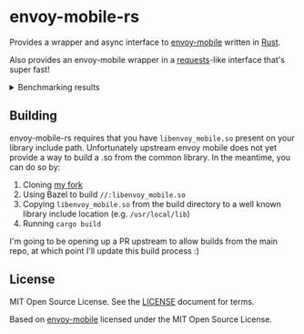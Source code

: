 # envoy-mobile-rs

Provides a wrapper and async interface to
[envoy-mobile](https://github.com/envoyproxy/envoy-mobile)
written in [Rust](https://www.rust-lang.org/).

Also provides an envoy-mobile wrapper
in a [requests](https://pypi.org/project/requests)-like interface
that's super fast!

<details>
<summary>Benchmarking results</summary>
<pre>
<code>
----------------------------------------------------------------------------------------------------------- benchmark: 9 tests ----------------------------------------------------------------------------------------------------------
Name (time in us)                                   Min                     Max                    Mean                StdDev                  Median                   IQR            Outliers         OPS            Rounds  Iterations
-----------------------------------------------------------------------------------------------------------------------------------------------------------------------------------------------------------------------------------------
test_performance[1-envoy_requests]             611.8330 (1.0)          736.1250 (1.0)          672.3000 (1.0)         55.2797 (1.0)          644.9590 (1.0)         93.4483 (2.44)          2;0  1,487.4312 (1.0)           5           1
test_performance[1-requests_session]           940.3340 (1.54)       1,956.9590 (2.66)       1,012.0325 (1.51)        63.8324 (1.15)         999.0420 (1.55)        38.3535 (1.0)         65;53    988.1105 (0.66)        752           1
test_performance[1-requests]                 1,234.7500 (2.02)       1,690.5830 (2.30)       1,346.2345 (2.00)        91.5738 (1.66)       1,319.4585 (2.05)        70.5210 (1.84)        21;13    742.8126 (0.50)        132           1
test_performance[10-envoy_requests]          3,658.2090 (5.98)       4,297.1670 (5.84)       3,869.7184 (5.76)       113.8674 (2.06)       3,855.1245 (5.98)       148.6660 (3.88)         56;2    258.4167 (0.17)        186           1
test_performance[10-requests_session]        8,512.3750 (13.91)      9,462.7090 (12.85)      8,981.5992 (13.36)      179.4580 (3.25)       8,986.7500 (13.93)      218.0840 (5.69)         31;3    111.3387 (0.07)         97           1
test_performance[10-requests]               10,352.0000 (16.92)     17,292.0840 (23.49)     11,078.7854 (16.48)      823.2228 (14.89)     10,923.0830 (16.94)      482.7815 (12.59)         3;3     90.2626 (0.06)         79           1
test_performance[100-envoy_requests]        35,108.0830 (57.38)     41,907.4580 (56.93)     37,060.9867 (55.13)    1,539.1634 (27.84)     36,778.0620 (57.02)    2,040.4170 (53.20)         5;1     26.9826 (0.02)         22           1
test_performance[100-requests_session]      90,539.5830 (147.98)    98,531.9160 (133.85)    92,629.1819 (137.78)   2,508.8304 (45.38)     91,733.9170 (142.23)   1,446.1975 (37.71)         2;2     10.7957 (0.01)         11           1
test_performance[100-requests]             101,515.3750 (165.92)   112,601.4170 (152.97)   105,248.9669 (156.55)   3,501.9664 (63.35)    104,494.2085 (162.02)   2,073.6260 (54.07)         4;2      9.5013 (0.01)         10           1
-----------------------------------------------------------------------------------------------------------------------------------------------------------------------------------------------------------------------------------------
</code>
</pre>
</details>

## Building

envoy-mobile-rs requires that you have
`libenvoy_mobile.so` present on your library include path.
Unfortunately upstream envoy mobile does not yet
provide a way to build a .so from the common library.
In the meantime, you can do so by:

1. Cloning [my fork](https://github.com/crockeo/envoy-mobile)
1. Using Bazel to build `//:libenvoy_mobile.so`
1. Copying `libenvoy_mobile.so` from the build directory
   to a well known library include location (e.g. `/usr/local/lib`)
1. Running `cargo build`

I'm going to be opening up a PR upstream to allow builds from the main repo,
at which point I'll update this build process :)

## License

MIT Open Source License. See the [LICENSE](/LICENSE) document for terms.

Based on [envoy-mobile](https://github.com/envoyproxy/envoy-mobile)
licensed under the MIT Open Source License.
